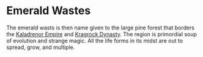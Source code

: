 # Emerald Wastes
The emerald wasts is then name given to the large pine forest that borders the [Kaladrenor Empire](./KaladrenorEmpire.md) and [Kragrock Dynasty](./KragrockDynasty.md). The region is primordial soup of evolution and strange magic. All the life forms in its midst are out to spread, grow, and multiple.  